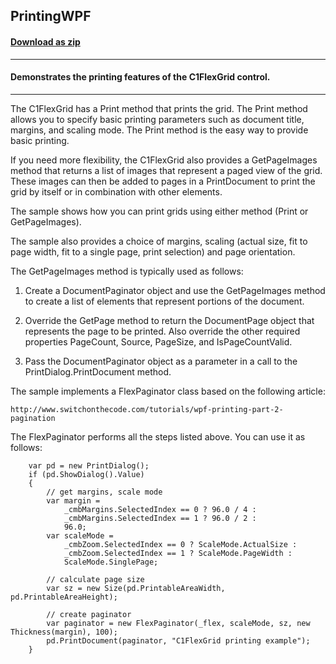 ## PrintingWPF
#### [Download as zip](https://downgit.github.io/#/home?url=https://github.com/GrapeCity/ComponentOne-WPF-Samples/tree/master/\NET_4.5.2\C1.WPF.FlexGrid\CS\PrintingWPF)
____
#### Demonstrates the printing features of the C1FlexGrid control.
____
The C1FlexGrid has a Print method that prints the grid. The Print method allows
you to specify basic printing parameters such as document title, margins, and
scaling mode. The Print method is the easy way to provide basic printing.

If you need more flexibility, the C1FlexGrid also provides a GetPageImages 
method that returns a list of images that represent a paged view of the grid.
These images can then be added to pages in a PrintDocument to print the grid 
by itself or in combination with other elements.

The sample shows how you can print grids using either method (Print or 
GetPageImages).

The sample also provides a choice of margins, scaling (actual size, fit 
to page width, fit to a single page, print selection) and page orientation.

The GetPageImages method is typically used as follows:

1) Create a DocumentPaginator object and use the GetPageImages method to 
   create a list of elements that represent portions of the document.

2) Override the GetPage method to return the DocumentPage object that
   represents the page to be printed. Also override the other required
   properties PageCount, Source, PageSize, and IsPageCountValid.

3) Pass the DocumentPaginator object as a parameter in a call to the
   PrintDialog.PrintDocument method.

The sample implements a FlexPaginator class based on the following article:

	http://www.switchonthecode.com/tutorials/wpf-printing-part-2-pagination

The FlexPaginator performs all the steps listed above. You can use it
as follows:

```
    var pd = new PrintDialog();
    if (pd.ShowDialog().Value)
    {
        // get margins, scale mode
        var margin =
            _cmbMargins.SelectedIndex == 0 ? 96.0 / 4 :
            _cmbMargins.SelectedIndex == 1 ? 96.0 / 2 :
            96.0;
        var scaleMode =
            _cmbZoom.SelectedIndex == 0 ? ScaleMode.ActualSize :
            _cmbZoom.SelectedIndex == 1 ? ScaleMode.PageWidth :
            ScaleMode.SinglePage;

        // calculate page size
        var sz = new Size(pd.PrintableAreaWidth, pd.PrintableAreaHeight);

        // create paginator
        var paginator = new FlexPaginator(_flex, scaleMode, sz, new Thickness(margin), 100);
        pd.PrintDocument(paginator, "C1FlexGrid printing example");
    }
```